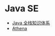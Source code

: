 # Java SE

- [Java 全栈知识体系](https://www.pdai.tech/)
- [Athena](https://github.com/ZhongFuCheng3y/athena)

